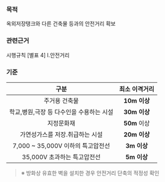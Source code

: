 ### 목적
옥외저장탱크와 다른 건축물 등과의 안전거리 확보

### 관련근거
시행규칙 [별표 4] I.안전거리

### 기준

| 구분 | 최소 이격거리 |
|:----:|:-------:|
| 주거용 건축물 | **10m 이상** |
| 학교,병원,극장 등 다수인을 수용하는 시설 | **30m 이상** |
| 지정문화재 | **50m** 이상 |
| 가연성가스를 저장․취급하는 시설 | **20m 이상** |
| 7,000 ~ 35,000V 이하의 특고압전선 | **3m 이상** |
| 35,000V 초과하는 특고압전선 | **5m 이상** |

> ※ 방화상 유효한 벽을 설치한 경우 안전거리 단축의 적정성 확인

